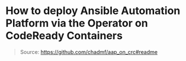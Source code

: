 # How to deploy Ansible Automation Platform via the Operator on CodeReady Containers
> Source: https://github.com/chadmf/aap_on_crc#readme
